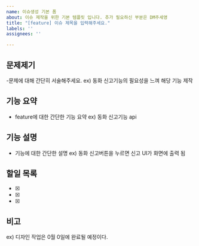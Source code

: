 ```yaml
---
name: 이슈생성 기본 폼
about: 이슈 제작을 위한 기본 템플릿 입니다. 추가 필요하신 부분은 DM주세영
title: "[feature] 이슈 제목을 입력해주세요."
labels: ''
assignees: ''

---
```


## 문제제기
-문제에 대해 간단히 서술해주세요. ex) 동화 신고기능의 필요성을 느껴 해당 기능 제작


## 기능 요약
- feature에 대한 간단한 기능 요약 ex) 동화 신고기능 api

## 기능 설명
- 기능에 대한 간단한 설명 ex) 동화 신고버튼을 누르면 신고 UI가 화면에 출력 됨

## 할일 목록
- [x] 
- [x] 
- [x] 

## 비고
ex) 디자인 작업은 0월 0일에 완료될 예정이다.
